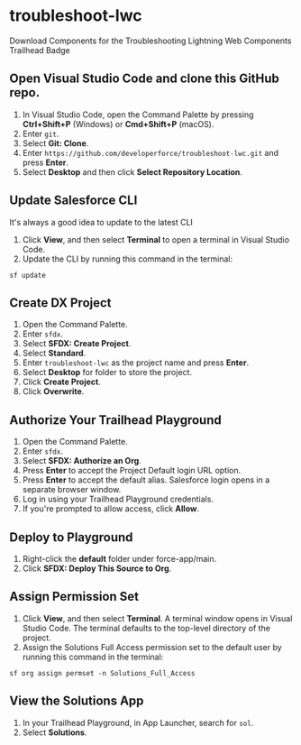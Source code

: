 # troubleshoot-lwc
Download Components for the Troubleshooting Lightning Web Components Trailhead Badge

## Open Visual Studio Code and clone this GitHub repo.

1. In Visual Studio Code, open the Command Palette by pressing **Ctrl+Shift+P** (Windows) or **Cmd+Shift+P** (macOS).
2. Enter `git`.
3. Select **Git: Clone**. 
4. Enter `https://github.com/developerforce/troubleshoot-lwc.git` and press **Enter**.
5. Select **Desktop** and then click **Select Repository Location**.

## Update Salesforce CLI
It's always a good idea to update to the latest CLI

1. Click **View**, and then select **Terminal** to open a terminal in Visual Studio Code.
2. Update the CLI by running this command in the terminal:
```
sf update
```

## Create DX Project

1. Open the Command Palette.
2. Enter `sfdx`.
3. Select **SFDX: Create Project**. 
4. Select **Standard**.
5. Enter `troubleshoot-lwc` as the project name and press **Enter**.
6. Select **Desktop** for folder to store the project.
7. Click **Create Project**.
8. Click **Overwrite**.

## Authorize Your Trailhead Playground

1. Open the Command Palette.
2. Enter `sfdx`.
3. Select **SFDX: Authorize an Org**.
4. Press **Enter** to accept the Project Default login URL option.
5. Press **Enter** to accept the default alias.
Salesforce login opens in a separate browser window.
6. Log in using your Trailhead Playground credentials.
7. If you're prompted to allow access, click **Allow**.

## Deploy to Playground

1. Right-click the **default** folder under force-app/main.
2. Click **SFDX: Deploy This Source to Org**.

## Assign Permission Set

1. Click **View**, and then select **Terminal**. A terminal window opens in Visual Studio Code. The terminal defaults to the top-level directory of the project.
2. Assign the Solutions Full Access permission set to the default user by running this command in the terminal:
```
sf org assign permset -n Solutions_Full_Access
```

## View the Solutions App

1. In your Trailhead Playground, in App Launcher, search for `sol`.
2. Select **Solutions**.
